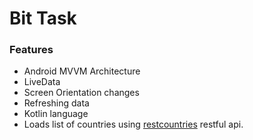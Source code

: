# Bit Task

### Features
- Android MVVM Architecture
- LiveData
- Screen Orientation changes
- Refreshing data
- Kotlin language
- Loads list of countries using [restcountries](https://restcountries.eu/) restful api.

